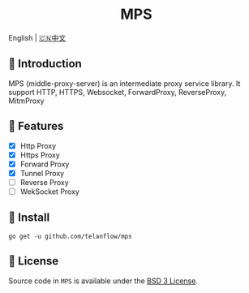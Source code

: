 <h1 align="center">
  <br>MPS<br>
</h1>

English | [🇨🇳中文](README_ZH.md)

## 📖 Introduction
MPS (middle-proxy-server) is an intermediate proxy service library. 
It support HTTP, HTTPS, Websocket, ForwardProxy, ReverseProxy, MitmProxy

## 🚀 Features

- [X] Http Proxy
- [X] Https Proxy
- [X] Forward Proxy
- [X] Tunnel Proxy
- [ ] Reverse Proxy
- [ ] WekSocket Proxy

## 🧰 Install

```
go get -u github.com/telanflow/mps
```

## 📄 License

Source code in `MPS` is available under the [BSD 3 License](/LICENSE).
